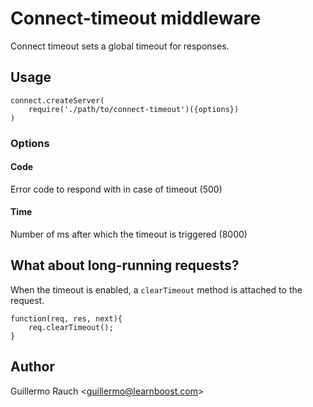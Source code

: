 # Connect-timeout middleware

Connect timeout sets a global timeout for responses.

## Usage

	connect.createServer(
	    require('./path/to/connect-timeout')({options})
	)

### Options

#### Code

Error code to respond with in case of timeout (500)

#### Time

Number of ms after which the timeout is triggered (8000)

## What about long-running requests?

When the timeout is enabled, a `clearTimeout` method is attached to the request.

	function(req, res, next){
	    req.clearTimeout();
	}

## Author

Guillermo Rauch &lt;guillermo@learnboost.com&gt;